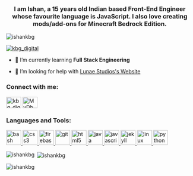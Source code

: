 


<h3 align="center">I am Ishan, a 15 years old Indian based Front-End Engineer whose favourite language is JavaScript. I also love creating mods/add-ons for Minecraft Bedrock Edition.</h3>

<p align="left"> <img src="https://komarev.com/ghpvc/?username=ishankbg&label=Profile%20views&color=0e75b6&style=flat" alt="ishankbg" /> </p>

<p align="left"> <a href="https://twitter.com/kbg_digital" target="blank"><img src="https://img.shields.io/twitter/follow/kbg_digital?logo=twitter&style=for-the-badge" alt="kbg_digital" /></a> </p>

- 🌱 I’m currently learning **Full Stack Engineering**

- 🤝 I’m looking for help with [Lunae Studios's Website](https://github.com/IshanKBG/Lunae-Studios-Website)

<h3 align="left">Connect with me:</h3>
<p align="left">
<a href="https://twitter.com/kbg_digital" target="blank"><img align="center" src="https://cdn.jsdelivr.net/npm/simple-icons@3.0.1/icons/twitter.svg" alt="kbg_digital" height="30" width="40" /></a>
<a href="https://discord.gg/MyDhm4u" target="blank"><img align="center" src="https://cdn.jsdelivr.net/npm/simple-icons@3.0.1/icons/discord.svg" alt="MyDhm4u" height="30" width="40" /></a>
</p>

<h3 align="left">Languages and Tools:</h3>
<p align="left"> <a href="https://www.gnu.org/software/bash/" target="_blank"> <img src="https://www.vectorlogo.zone/logos/gnu_bash/gnu_bash-icon.svg" alt="bash" width="40" height="40"/> </a> <a href="https://www.w3schools.com/css/" target="_blank"> <img src="https://devicons.github.io/devicon/devicon.git/icons/css3/css3-original-wordmark.svg" alt="css3" width="40" height="40"/> </a> <a href="https://firebase.google.com/" target="_blank"> <img src="https://www.vectorlogo.zone/logos/firebase/firebase-icon.svg" alt="firebase" width="40" height="40"/> </a> <a href="https://git-scm.com/" target="_blank"> <img src="https://www.vectorlogo.zone/logos/git-scm/git-scm-icon.svg" alt="git" width="40" height="40"/> </a> <a href="https://www.w3.org/html/" target="_blank"> <img src="https://devicons.github.io/devicon/devicon.git/icons/html5/html5-original-wordmark.svg" alt="html5" width="40" height="40"/> </a> <a href="https://www.java.com" target="_blank"> <img src="https://devicons.github.io/devicon/devicon.git/icons/java/java-original-wordmark.svg" alt="java" width="40" height="40"/> </a> <a href="https://developer.mozilla.org/en-US/docs/Web/JavaScript" target="_blank"> <img src="https://devicons.github.io/devicon/devicon.git/icons/javascript/javascript-original.svg" alt="javascript" width="40" height="40"/> </a> <a href="https://jekyllrb.com/" target="_blank"> <img src="https://www.vectorlogo.zone/logos/jekyllrb/jekyllrb-icon.svg" alt="jekyll" width="40" height="40"/> </a> <a href="https://www.linux.org/" target="_blank"> <img src="https://devicons.github.io/devicon/devicon.git/icons/linux/linux-original.svg" alt="linux" width="40" height="40"/> </a> <a href="https://www.python.org" target="_blank"> <img src="https://devicons.github.io/devicon/devicon.git/icons/python/python-original.svg" alt="python" width="40" height="40"/> </a> </p>

<p><img align="left" src="https://github-readme-stats.vercel.app/api/top-langs?username=ishankbg&show_icons=true&locale=en&layout=compact" alt="ishankbg" /></p>

<p>&nbsp;<img align="center" src="https://github-readme-stats.vercel.app/api?username=ishankbg&show_icons=true&include_all_commits=true&count_private=true&locale=en" alt="ishankbg" /></p>

<p><img align="center" src="https://github-readme-streak-stats.herokuapp.com/?user=ishankbg&" alt="ishankbg" /></p>
